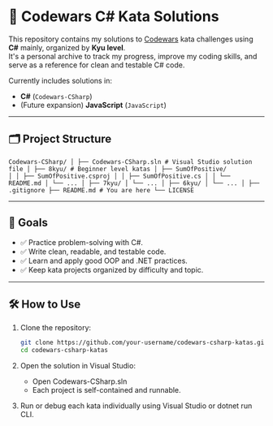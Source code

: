 # 🧠 Codewars C# Kata Solutions

This repository contains my solutions to [Codewars](https://www.codewars.com/) kata challenges using **C#** mainly, organized by **Kyu level**.  
It's a personal archive to track my progress, improve my coding skills, and serve as a reference for clean and testable C# code.

Currently includes solutions in:
- **C#** (`Codewars-CSharp`)
- (Future expansion) **JavaScript** (`JavaScript`)


---

## 🗂️ Project Structure

``` 
Codewars-CSharp/ │ ├── Codewars-CSharp.sln # Visual Studio solution file │ ├── 8kyu/ # Beginner level katas │ ├── SumOfPositive/
│ │ ├── SumOfPositive.csproj │ │ ├── SumOfPositive.cs │ │ └── README.md │ └── ... │ ├── 7kyu/ │ └── ... │ ├── 6kyu/ │ └── ... │ ├── .gitignore ├── README.md # You are here └── LICENSE
``` 

---

## 🎯 Goals

- ✅ Practice problem-solving with C#.
- ✅ Write clean, readable, and testable code.
- ✅ Learn and apply good OOP and .NET practices.
- ✅ Keep kata projects organized by difficulty and topic.

---

## 🛠️ How to Use

1. Clone the repository:
   ```bash
   git clone https://github.com/your-username/codewars-csharp-katas.git
   cd codewars-csharp-katas
2. Open the solution in Visual Studio:
    - Open Codewars-CSharp.sln
    - Each project is self-contained and runnable.

3. Run or debug each kata individually using Visual Studio or dotnet run CLI.